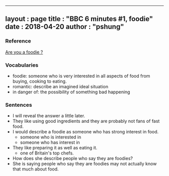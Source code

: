 
---
layout  : page
title   : "BBC 6 minutes #1, foodie"
date       : 2018-04-20
author      : "pshung"
---


### Reference
[Are you a foodie ?](http://www.bbc.co.uk/learningenglish/english/features/6-minute-english/ep-180412)

### Vocabularies
* foodie: someone who is very interested in all aspects of food from buying, cooking to eating.
* romantic: describe an imagined ideal situation
* in danger of: the possibility of something bad happening


### Sentences
* I will reveal the answer a little later.
* They like using good ingredients and they are probably not fans of fast food.
* I would describe a foodie as someone who has strong interest in food.
	* someone who is interested in 
	* someone who has interest in
* They like preparing it as well as eating it.
	* one of Britain's top chefs.
* How does she describe people who say they are foodies?
* She is saying people who say they are foodies may not actually know that much about food.
<!--stackedit_data:
eyJoaXN0b3J5IjpbODI5ODEyMTcxLC02OTgyNDA1NzIsLTYxNj
c2MjI2OCwtMTczODkzNTc5Miw4NTYwMjU4OTksLTE2NzMyNTc1
NCwxNDE2MDE0OTk3XX0=
-->